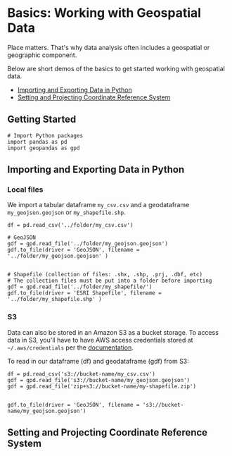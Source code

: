 # Basics: Working with Geospatial Data

Place matters. That's why data analysis often includes a geospatial or geographic component. 

Below are short demos of the basics to get started working with geospatial data. 
* [Importing and Exporting Data in Python](#Importing-and-Exporting-Data-in-Python)
* [Setting and Projecting Coordinate Reference System](#Setting-and-Projecting-Coordinate-Reference-System)

## Getting Started

```
# Import Python packages
import pandas as pd
import geopandas as gpd
```

## Importing and Exporting Data in Python
### <b> Local files </b>
We import a tabular dataframe `my_csv.csv` and a geodataframe `my_geojson.geojson` or `my_shapefile.shp`. 
```
df = pd.read_csv('../folder/my_csv.csv')

# GeoJSON
gdf = gpd.read_file('../folder/my_geojson.geojson')
gdf.to_file(driver = 'GeoJSON', filename = '../folder/my_geojson.geojson' )


# Shapefile (collection of files: .shx, .shp, .prj, .dbf, etc)
# The collection files must be put into a folder before importing
gdf = gpd.read_file('../folder/my_shapefile/')
gdf.to_file(driver = 'ESRI Shapefile', filename = '../folder/my_shapefile.shp' )
```

### <b> S3 </b>
Data can also be stored in an Amazon S3 as a bucket storage. To access data in S3, you'll have to have AWS access credentials stored at `~/.aws/credentials` per the [documentation](https://docs.aws.amazon.com/cli/latest/userguide/cli-chap-configure.html). 

To read in our dataframe (df) and geodataframe (gdf) from S3: 

```
df = pd.read_csv('s3://bucket-name/my_csv.csv')
gdf = gpd.read_file('s3://bucket-name/my_geojson.geojson')
gdf = gpd.read_file('zip+s3://bucket-name/my-shapefile.zip')


gdf.to_file(driver = 'GeoJSON', filename = 's3://bucket-name/my_geojson.geojson')
```

## Setting and Projecting Coordinate Reference System